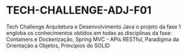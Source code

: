 # TECH-CHALLENGE-ADJ-F01
Tech Challenge Arquitetura e Desenvolvimento Java o projeto da fase 1 engloba os conhecimentos obtidos em todas as disciplinas da fase: Containers e Dockerização, Spring MVC - APIs RESTful, Paradigma da Orientação a Objetos, Princípios do SOLID
